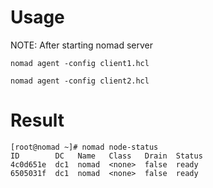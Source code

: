 Usage
===

NOTE: After starting nomad server

~~~
nomad agent -config client1.hcl

nomad agent -config client2.hcl
~~~

Result
===

~~~
[root@nomad ~]# nomad node-status
ID        DC   Name   Class   Drain  Status
4c0d651e  dc1  nomad  <none>  false  ready
6505031f  dc1  nomad  <none>  false  ready
~~~
